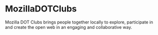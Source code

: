 # MozillaDOTClubs
Mozilla DOT Clubs brings people together locally to explore, participate in and create the open web in an engaging and collaborative way.
